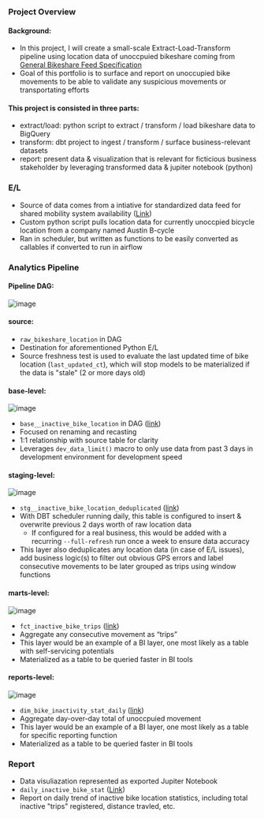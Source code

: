 ### Project Overview

#### Background:

- In this project, I will create a small-scale Extract-Load-Transform pipeline using location data of unoccpuied bikeshare coming from [General Bikeshare Feed Specification](https://github.com/NABSA/gbfs)
- Goal of this portfolio is to surface and report on unoccupied bike movements to be able to validate any suspicious movements or transportating efforts

#### This project is consisted in three parts:

- extract/load: python script to extract / transform / load bikeshare data to BigQuery
- transform: dbt project to ingest / transform / surface business-relevant datasets
- report: present data & visualization that is relevant for ficticious business stakeholder by leveraging transformed data & jupiter notebook (python)

### E/L

- Source of data comes from a intiative for standardized data feed for shared mobility system availability ([Link](https://github.com/NABSA/gbfs))
- Custom python script pulls location data for currently unoccpied bicycle location from a company named Austin B-cycle
- Ran in scheduler, but written as functions to be easily converted as callables if converted to run in airflow

### Analytics Pipeline

#### Pipeline DAG:
![image](https://user-images.githubusercontent.com/52013434/179337003-8bfd142d-f075-4261-9fcb-31f3b1c0c037.png)

#### source: 

- `raw_bikeshare_location` in DAG
- Destination for aforementioned Python E/L
- Source freshness test is used to evaluate the last updated time of bike location (`last_updated_ct`), which will stop models to be materialized if the data is "stale" (2 or more days old)

#### base-level:
![image](https://user-images.githubusercontent.com/52013434/179337743-08e299fa-48ae-453c-8622-6dd6e5461b0a.png)
- `base__inactive_bike_location` in DAG ([link](https://github.com/jint-park95/Data-Science-Codes/blob/main/bikeshare_analytics/dbt/models/base/base__bike_location.sql)) 
- Focused on renaming and recasting 
- 1:1 relationship with source table for clarity
- Leverages `dev_data_limit()` macro to only use data from past 3 days in development environment for development speed 

#### staging-level: 
![image](https://user-images.githubusercontent.com/52013434/179337730-88166443-09e0-48f2-a0ef-41aed7073e2d.png)
- `stg__inactive_bike_location_deduplicated` ([link](https://github.com/jint-park95/Data-Science-Codes/blob/main/bikeshare_analytics/dbt/models/staging/stg__bike_location_deduplicated.sql)) 
- With DBT scheduler running daily, this table is configured to insert & overwrite previous 2 days worth of raw location data
  - If configured for a real business, this would be added with a recurring `--full-refresh` run once a week to ensure data accuracy
- This layer also deduplicates any location data (in case of E/L issues), add business logic(s) to filter out obvious GPS errors and label consecutive movements to be later grouped as trips using window functions

#### marts-level:
![image](https://user-images.githubusercontent.com/52013434/179337770-5b131ae1-a824-4945-84fa-efff6bccb0cc.png)
- `fct_inactive_bike_trips` ([link](https://github.com/jint-park95/Data-Science-Codes/blob/main/bikeshare_analytics/dbt/models/marts/fct_bike_trip.sql)) 
- Aggregate any consecutive movement as “trips”
- This layer would be an example of a BI layer, one most likely as a table with self-servicing potentials
- Materialized as a table to be queried faster in BI tools

#### reports-level: 
![image](https://user-images.githubusercontent.com/52013434/179337774-8f6317d6-88d5-4b24-aacb-f8e70296f0d8.png)
- `dim_bike_inactivity_stat_daily` ([link](https://github.com/jint-park95/Data-Science-Codes/blob/main/bikeshare_analytics/dbt/models/marts/dim_bike_stat_daily.sql)) 
- Aggregate day-over-day total of unoccpuied movement
- This layer would be an example of a BI layer, one most likely as a table for specific reporting function
- Materialized as a table to be queried faster in BI tools

### Report

- Data visuliazation represented as exported Jupiter Notebook
- `daily_inactive_bike_stat` ([Link](https://github.com/jint-park95/Data-Science-Codes/blob/main/bikeshare_analytics/report/daily_inactive_bike_stat.ipynb))
- Report on daily trend of inactive bike location statistics, including total inactive "trips" registered, distance travled, etc.
